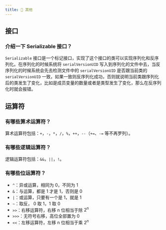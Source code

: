 ```yaml
---
title: 🧐 其他
---
```


## 接口

### 介绍一下 Serializable 接口？

`Serializable` 接口是一个标记接口，实现了这个接口的类可以实现序列化和反序列化。在序列化的时候系统将 `serialVersionUID` 写入到序列化的文件中去，当反序列化的时候系统会先去检测文件中的 `serialVersionUID` 是否跟当前类的 `serialVersionUID` 一致，如果一致则反序列化成功，否则就说明当前类跟序列化后的类发生了变化，比如是成员变量的数量或者是类型发生了变化，那么在反序列化时就会报错。

## 运算符

### 有哪些算术运算符？

算术运算符包括：`+`，`-`，`*`，`/`，`%`，`++`，`--`（`+=`、`-=` 等不再罗列）。

### 有哪些逻辑运算符？

逻辑运算符包括：`&&`，`||`，`!`。

### 有哪些位运算符？

- `^`：异或运算，相同为 0，不同为 1
- `&`：与运算，都是 1 才是 1，否则是 0
- `|`：或运算，只要有一个是 1，就是 1
- `~`：取反， 0 取 1，1 取 0
- `>>`：右移运算符，右移 n 位相当于除 $2^n$
- `>>>`：无符号右移，高位全部置为 0
- `<<`：左移运算符，左移 n 位相当于乘 $2^n$
